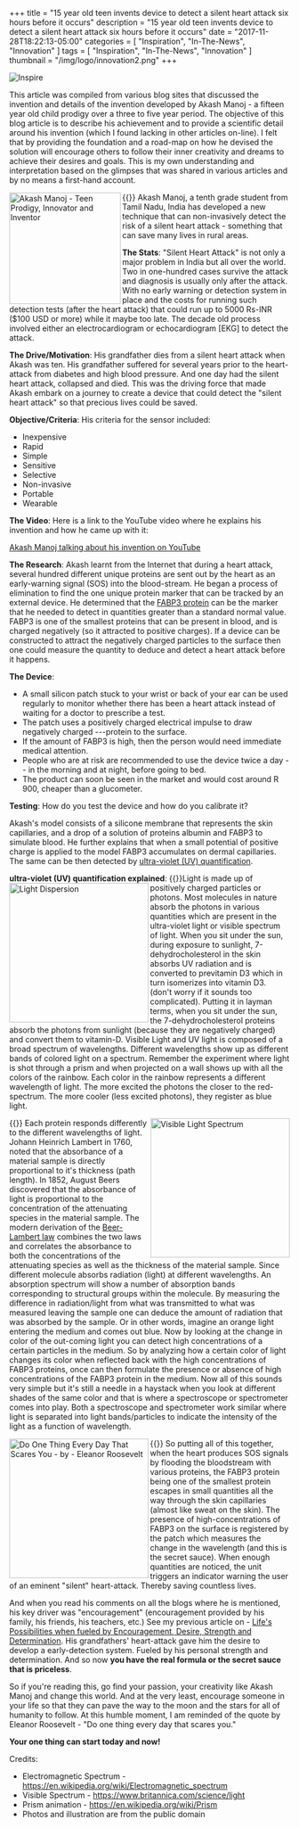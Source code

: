 +++
title = "15 year old teen invents device to detect a silent heart attack six hours before it occurs"
description = "15 year old teen invents device to detect a silent heart attack six hours before it occurs"
date = "2017-11-28T18:22:13-05:00"
categories = [
	"Inspiration",
	"In-The-News",
	"Innovation"
]
tags = [
	"Inspiration",
	"In-The-News",
	"Innovation"
]
thumbnail = "/img/logo/innovation2.png"
+++

![Inspire](/img/article/inspiration-banner.png "Inspiration")

This article was compiled from various blog sites that discussed the invention and details of the invention developed by Akash Manoj - a fifteen year old child prodigy over a three to five year period. The objective of this blog article is to describe his achievement and to provide a scientific detail around his invention (which I found lacking in other articles on-line). I felt that by providing the foundation and a road-map on how he devised the solution will encourage others to follow their inner creativity and dreams to achieve their desires and goals. This is my own understanding and interpretation based on the glimpses that was shared in various articles and by no means a first-hand account.

{{<img src="/img/article/AkashManoj-Inventor.jpg" alt="Akash Manoj - Teen Prodigy, Innovator and Inventor" width="200"  align="left" class="imgframe">}}
Akash Manoj, a tenth grade student from Tamil Nadu, India has developed a new technique that can non-invasively detect the risk of a silent heart attack - something that can save many lives in rural areas. 

**The Stats**: "Silent Heart Attack" is not only a major problem in India but all over the world. Two in one-hundred cases survive the attack and diagnosis is usually only after the attack. With no early warning or detection system in place and the costs for running such detection tests (after the heart attack) that could run up to 5000 Rs-INR ($100 USD or more) while it maybe too late. The decade old process involved either an electrocardiogram or echocardiogram [EKG] to detect the attack.


**The Drive/Motivation**: His grandfather dies from a silent heart attack when Akash was ten. His grandfather suffered for several years prior to the heart-attack from diabetes and high blood pressure. And one day had the silent heart attack, collapsed and died. This was the driving force that made Akash embark on a journey to create a device that could detect the "silent heart attack" so that precious lives could be saved.

**Objective/Criteria**: His criteria for the sensor included:

  * Inexpensive
  * Rapid
  * Simple
  * Sensitive
  * Selective
  * Non-invasive
  * Portable
  * Wearable

**The Video**: Here is a link to the YouTube video where he explains his invention and how he came up with it:

[Akash Manoj talking about his invention on YouTube](https://www.youtube.com/watch?v=WHUWc7_n9a4)

**The Research**: Akash learnt from the Internet that during a heart attack, several hundred different unique proteins are sent out by the heart as an early-warning signal (SOS) into the blood-stream. He began a process of elimination to find the one unique protein marker that can be tracked by an external device. He determined that the [FABP3 protein](https://en.wikipedia.org/wiki/Heart-type_fatty_acid_binding_protein) can be the marker that he needed to detect in quantities greater than a standard normal value. FABP3 is one of the smallest proteins that can be present in blood, and is charged negatively (so it attracted to positive charges). If a device can be constructed to attract the negatively charged particles to the surface then one could measure the quantity to deduce and detect a heart attack before it happens.

**The Device**:

  * A small silicon patch stuck to your wrist or back of your ear can be used regularly to monitor whether there has been a heart attack instead of waiting for a doctor to prescribe a test.
  * The patch uses a positively charged electrical impulse to draw negatively charged ---protein to the surface.
  * If the amount of FABP3 is high, then the person would need immediate medical attention.
  * People who are at risk are recommended to use the device twice a day -- in the morning and at night, before going to bed.
  * The product can soon be seen in the market and would cost around R 900, cheaper than a glucometer.

**Testing**: How do you test the device and how do you calibrate it?

Akash's model consists of a silicone membrane that represents the skin capillaries, and a drop of a solution of proteins albumin and FABP3 to simulate blood. He further explains that when a small potential of positive charge is applied to the model FABP3 accumulates on dermal capillaries. The same can be then detected by [ultra-violet (UV) quantification](http://schepartzlab.yale.edu/intranet/protocols/Ultraviolet.pdf).

**ultra-violet (UV) quantification explained**:
{{<img src="/img/article/Light_dispersion_conceptual_waves.gif" alt="Light Dispersion" width="250"  align="left" class="imgframe">}}Light is made up of positively charged particles or photons. Most molecules in nature absorb the photons in various quantities which are present in the ultra-violet light or visible spectrum of light. When you sit under the sun, during exposure to sunlight, 7-dehydrocholesterol in the skin absorbs UV radiation and is converted to previtamin D3 which in turn isomerizes into vitamin D3. (don't worry if it sounds too complicated). Putting it in layman terms, when you sit under the sun, the 7-dehydrocholesterol proteins absorb the photons from sunlight (because they are negatively charged) and convert them to vitamin-D. Visible Light and UV light is composed of a broad spectrum of wavelengths. Different wavelengths show up as different bands of colored light on a spectrum. Remember the experiment where light is shot through a prism and when projected on a wall shows up with all the colors of the rainbow. Each color in the rainbow represents a different wavelength of light. The more excited the photons the closer to the red-spectrum. The more cooler (less excited photons), they register as blue light. 

{{<img src="/img/article/visible-spectrum.jpg" alt="Visible Light Spectrum" height="250"  align="right" class="imgframe">}} 
Each protein responds differently to the different wavelengths of light. Johann Heinrich Lambert in 1760, noted that the absorbance of a material sample is directly proportional to it's thickness (path length). In 1852, August Beers discovered that the absorbance of light is proportional to the concentration of the attenuating species in the material sample. The modern derivation of the [Beer-Lambert law](https://en.wikipedia.org/wiki/Beer%E2%80%93Lambert_law) combines the two laws and correlates the absorbance to both the concentrations of the attenuating species as well as the thickness of the material sample. Since different molecule absorbs radiation (light) at different wavelengths. An absorption spectrum will show a number of absorption bands corresponding to structural groups within the molecule. By measuring the difference in radiation/light from what was transmitted to what was measured leaving the sample one can deduce the amount of radiation that was absorbed by the sample. Or in other words, imagine an orange light entering the medium and comes out blue. Now by looking at the change in color of the out-coming light you can detect high concentrations of a certain particles in the medium. So by analyzing how a certain color of light changes its color when reflected back with the high concentrations of FABP3 proteins, once can then formulate the presence or absence of high concentrations of the FABP3 protein in the medium. Now all of this sounds very simple but it's still a needle in a haystack when you look at different shades of the same color and that is where a spectroscope or spectrometer comes into play. Both a spectroscope and spectrometer work similar where light is separated into light bands/particles to indicate the intensity of the light as a function of wavelength.

{{<img src="/img/article/DoOneThingThatScaresYou.jpg" alt="Do One Thing Every Day That Scares You - by - Eleanor Roosevelt" width="250"  align="left" class="imgframe">}} So putting all of this together, when the heart produces SOS signals by flooding the bloodstream with various proteins, the FABP3 protein being one of the smallest protein escapes in small quantities all the way through the skin capillaries (almost like sweat on the skin). The presence of high-concentrations of FABP3 on the surface is registered by the patch which measures the change in the wavelength (and this is the secret sauce). When enough quantities are noticed, the unit triggers an indicator warning the user of an eminent "silent" heart-attack. Thereby saving countless lives.

And when you read his comments on all the blogs where he is mentioned, his key driver was "encouragement" (encouragement provided by his family, his friends, his teachers, etc.) See my previous article on - [Life's Possibilities when fueled by Encouragement, Desire, Strength and Determination](/post/2017-11-25-lifes-possibilities-with-desire-strength-and-determination/). His grandfathers' heart-attack gave him the desire to develop a early-detection system. Fueled by his personal strength and determination. And so now **you have the real formula or the secret sauce that is priceless**.

So if you're reading this, go find your passion, your creativity like Akash Manoj and change this world. And at the very least, encourage someone in your life so that they can pave the way to the moon and the stars for all of humanity to follow. At this humble moment, I am reminded of the quote by Eleanor Roosevelt - "Do one thing every day that scares you." 

**Your one thing can start today and now!**

Credits:

  * Electromagnetic Spectrum - https://en.wikipedia.org/wiki/Electromagnetic_spectrum
  * Visible Spectrum - https://www.britannica.com/science/light
  * Prism animation - https://en.wikipedia.org/wiki/Prism
  * Photos and illustration are from the public domain
